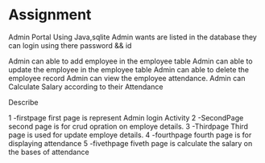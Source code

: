 # Assignment
Admin Portal Using Java,sqlite
Admin wants are listed in the database they can login using there password && id

Admin can able to add employee in the employee table
Admin can able to update the employee in the employee table
Admin can able to delete the employee record
Admin can view the employee attendance.
Admin can Calculate Salary according to their Attendance

Describe

1 -firstpage
      first page is represent Admin login Activity
2 -SecondPage
      second page is for crud opration on employe details.
3 -Thirdpage
      Third page is used for update employe details.
4 -fourthpage
      fourth page is for displaying attendance 
5 -fivethpage
      fiveth page is calculate the salary on the bases of attendance
      
      
